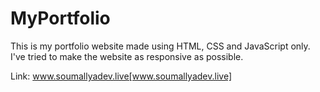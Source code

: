 # MyPortfolio
This is my portfolio website made using HTML, CSS and JavaScript only.
I've tried to make the website as responsive as possible.

Link: www.soumallyadev.live[www.soumallyadev.live]
